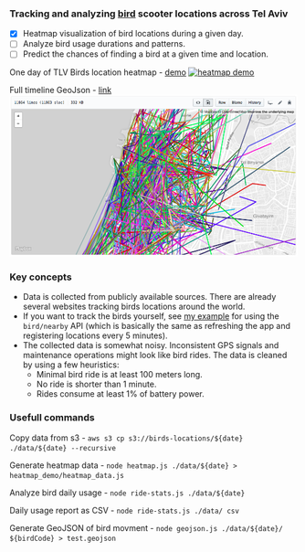### Tracking and analyzing [bird](https://bird.co) scooter locations across Tel Aviv

- [x] Heatmap visualization of bird locations during a given day.
- [ ] Analyze bird usage durations and patterns.
- [ ] Predict the chances of finding a bird at a given time and location.

One day of TLV Birds location heatmap - [demo](https://idoco.github.io/birding/heatmap_demo/)
[![heatmap demo](examples/TLV_9_9_2018.gif)](https://idoco.github.io/birding/heatmap_demo/)

Full timeline GeoJson - [link](examples/timeline_example.geojson)
[![timeline geojson](examples/timeline_example.png)](examples/timeline_example.geojson)

### Key concepts

- Data is collected from publicly available sources. There are already several websites tracking birds locations around the world.
- If you want to track the birds yourself, see [my example](lambda.js) for using the `bird/nearby` API (which is basically the same as refreshing the app and registering locations every 5 minutes).
- The collected data is somewhat noisy. Inconsistent GPS signals and maintenance operations might look like bird rides. The data is cleaned by using a few heuristics:
  - Minimal bird ride is at least 100 meters long.
  - No ride is shorter than 1 minute.
  - Rides consume at least 1% of battery power.

### Usefull commands

Copy data from s3 - `aws s3 cp s3://birds-locations/${date} ./data/${date} --recursive`

Generate heatmap data - `node heatmap.js ./data/${date} > heatmap_demo/heatmap_data.js`

Analyze bird daily usage - `node ride-stats.js ./data/${date}`

Daily usage report as CSV - `node ride-stats.js ./data/ csv`

Generate GeoJSON of bird movment - `node geojson.js ./data/${date}/ ${birdCode} > test.geojson`
